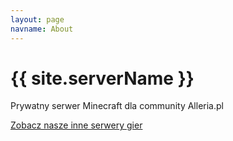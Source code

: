 ```yaml
---
layout: page
navname: About
---
```


# {{ site.serverName }}

Prywatny serwer Minecraft dla community Alleria.pl

[Zobacz nasze inne serwery gier](https://alleria.pl/servers)
